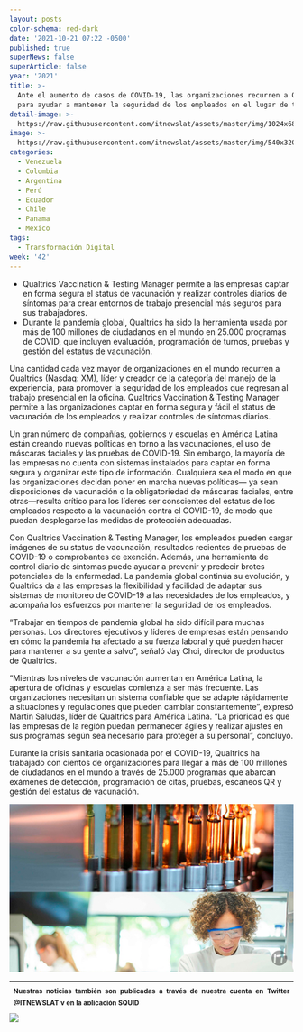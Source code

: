 ```yaml
---
layout: posts
color-schema: red-dark
date: '2021-10-21 07:22 -0500'
published: true
superNews: false
superArticle: false
year: '2021'
title: >-
  Ante el aumento de casos de COVID-19, las organizaciones recurren a Qualtrics
  para ayudar a mantener la seguridad de los empleados en el lugar de trabajo
detail-image: >-
  https://raw.githubusercontent.com/itnewslat/assets/master/img/1024x680/laboratorio-g.jpg
image: >-
  https://raw.githubusercontent.com/itnewslat/assets/master/img/540x320/laboratorio-p.jpg
categories:
  - Venezuela
  - Colombia
  - Argentina
  - Perú
  - Ecuador
  - Chile
  - Panama
  - Mexico
tags:
  - Transformación Digital
week: '42'
---
```

- Qualtrics Vaccination & Testing Manager permite a las empresas captar en forma segura el status de vacunación y realizar controles diarios de síntomas para crear entornos de trabajo presencial más seguros para sus trabajadores.  
- Durante la pandemia global, Qualtrics ha sido la herramienta usada por más de 100 millones de ciudadanos en el mundo en 25.000 programas de COVID, que incluyen evaluación, programación de turnos, pruebas y gestión del estatus de vacunación.

Una cantidad cada vez mayor de organizaciones en el mundo recurren a Qualtrics (Nasdaq: XM), líder y creador de la categoría del manejo de la experiencia, para promover la seguridad de los empleados que regresan al trabajo presencial en la oficina. Qualtrics Vaccination & Testing Manager permite a las organizaciones captar en forma segura y fácil el status de vacunación de los empleados y realizar controles de síntomas diarios.

Un gran número de compañías, gobiernos y escuelas en América Latina están creando nuevas políticas en torno a las vacunaciones, el uso de máscaras faciales y las pruebas de COVID-19. Sin embargo, la mayoría de las empresas no cuenta con sistemas instalados para captar en forma segura y organizar este tipo de información. Cualquiera sea el modo en que las organizaciones decidan poner en marcha nuevas políticas— ya sean disposiciones de vacunación o la obligatoriedad de máscaras faciales, entre otras—resulta crítico para los líderes ser conscientes del estatus de los empleados respecto a la vacunación contra el COVID-19, de modo que puedan desplegarse las medidas de protección adecuadas.

Con Qualtrics Vaccination & Testing Manager, los empleados pueden cargar imágenes de su status de vacunación, resultados recientes de pruebas de COVID-19 o comprobantes de exención. Además, una herramienta de control diario de síntomas puede ayudar a prevenir y predecir brotes potenciales de la enfermedad. La pandemia global continúa su evolución, y Qualtrics da a las empresas la flexibilidad y facilidad de adaptar sus sistemas de monitoreo de COVID-19 a las necesidades de los empleados, y acompaña los esfuerzos por mantener la seguridad de los empleados.

“Trabajar en tiempos de pandemia global ha sido difícil para muchas personas. Los directores ejecutivos y líderes de empresas están pensando en cómo la pandemia ha afectado a su fuerza laboral y qué pueden hacer para mantener a su gente a salvo”, señaló Jay Choi, director de productos de Qualtrics.

“Mientras los niveles de vacunación aumentan en América Latina, la apertura de oficinas y escuelas comienza a ser más frecuente. Las organizaciones necesitan un sistema confiable que se adapte rápidamente a situaciones y regulaciones que pueden cambiar constantemente”, expresó Martin Saludas, líder de Qualtrics para América Latina. “La prioridad es que las empresas de la región puedan permanecer ágiles y realizar ajustes en sus programas según sea necesario para proteger a su personal”, concluyó.

Durante la crisis sanitaria ocasionada por el COVID-19, Qualtrics ha trabajado con cientos de organizaciones para llegar a más de 100 millones de ciudadanos en el mundo a través de 25.000 programas que abarcan exámenes de detección, programación de citas, pruebas, escaneos QR y gestión del estatus de vacunación.

![](https://raw.githubusercontent.com/itnewslat/assets/master/img/540x320/laboratorio-p.jpg)

<table style="height: 42px;" width="569">
<tbody>
<tr>
<td style="text-align: justify;"><sub><strong>Nuestras noticias también son publicadas a través de nuestra cuenta en Twitter <a href="https://twitter.com/itnewslat?lang=es">@ITNEWSLAT</a> y en la aplicación <a href="https://squidapp.co/en/">SQUID</a></strong></sub></td>
</tr>
</tbody>
</table>

<img src="https://tracker.metricool.com/c3po.jpg?hash=56f88a41e39ab42c063cc51676587a04"/>

